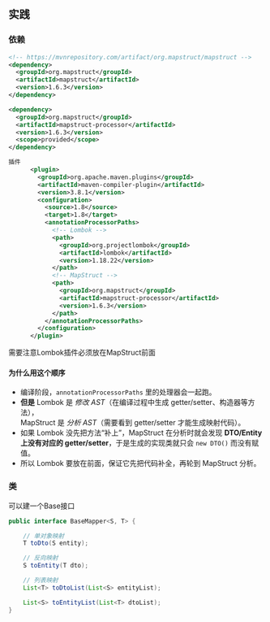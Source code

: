 ## 实践
### 依赖
```xml
<!-- https://mvnrepository.com/artifact/org.mapstruct/mapstruct -->
<dependency>
  <groupId>org.mapstruct</groupId>
  <artifactId>mapstruct</artifactId>
  <version>1.6.3</version>
</dependency>

<dependency>
  <groupId>org.mapstruct</groupId>
  <artifactId>mapstruct-processor</artifactId>
  <version>1.6.3</version>
  <scope>provided</scope>
</dependency>

插件
      <plugin>
        <groupId>org.apache.maven.plugins</groupId>
        <artifactId>maven-compiler-plugin</artifactId>
        <version>3.8.1</version>
        <configuration>
          <source>1.8</source>
          <target>1.8</target>
          <annotationProcessorPaths>
            <!-- Lombok -->
            <path>
              <groupId>org.projectlombok</groupId>
              <artifactId>lombok</artifactId>
              <version>1.18.22</version>
            </path>
            <!-- MapStruct -->
            <path>
              <groupId>org.mapstruct</groupId>
              <artifactId>mapstruct-processor</artifactId>
              <version>1.6.3</version>
            </path>
          </annotationProcessorPaths>
        </configuration>
      </plugin>
```

需要注意Lombok插件必须放在MapStruct前面

#### 为什么用这个顺序
+ 编译阶段，`annotationProcessorPaths` 里的处理器会一起跑。
+ **但是** Lombok 是 _修改 AST_（在编译过程中生成 getter/setter、构造器等方法），  
  MapStruct 是 _分析 AST_（需要看到 getter/setter 才能生成映射代码）。
+ 如果 Lombok 没先把方法“补上”，MapStruct 在分析时就会发现 **DTO/Entity 上没有对应的 getter/setter**，于是生成的实现类就只会 `new DTO()` 而没有赋值。
+ 所以 Lombok 要放在前面，保证它先把代码补全，再轮到 MapStruct 分析。

### 类
可以建一个Base接口

```java
public interface BaseMapper<S, T> {

    // 单对象映射
    T toDto(S entity);

    // 反向映射
    S toEntity(T dto);

    // 列表映射
    List<T> toDtoList(List<S> entityList);

    List<S> toEntityList(List<T> dtoList);
}
```
